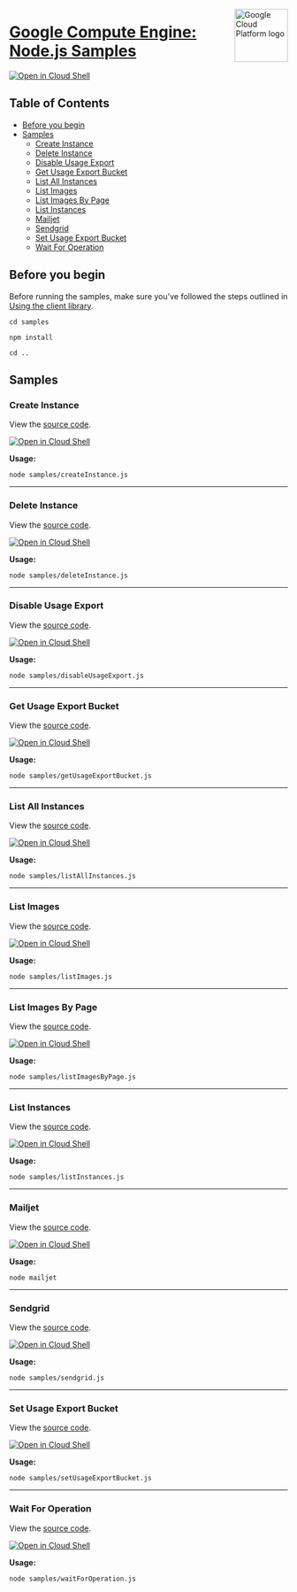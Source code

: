 [//]: # "This README.md file is auto-generated, all changes to this file will be lost."
[//]: # "To regenerate it, use `python -m synthtool`."
<img src="https://avatars2.githubusercontent.com/u/2810941?v=3&s=96" alt="Google Cloud Platform logo" title="Google Cloud Platform" align="right" height="96" width="96"/>

# [Google Compute Engine: Node.js Samples](https://github.com/googleapis/nodejs-compute)

[![Open in Cloud Shell][shell_img]][shell_link]



## Table of Contents

* [Before you begin](#before-you-begin)
* [Samples](#samples)
  * [Create Instance](#create-instance)
  * [Delete Instance](#delete-instance)
  * [Disable Usage Export](#disable-usage-export)
  * [Get Usage Export Bucket](#get-usage-export-bucket)
  * [List All Instances](#list-all-instances)
  * [List Images](#list-images)
  * [List Images By Page](#list-images-by-page)
  * [List Instances](#list-instances)
  * [Mailjet](#mailjet)
  * [Sendgrid](#sendgrid)
  * [Set Usage Export Bucket](#set-usage-export-bucket)
  * [Wait For Operation](#wait-for-operation)

## Before you begin

Before running the samples, make sure you've followed the steps outlined in
[Using the client library](https://github.com/googleapis/nodejs-compute#using-the-client-library).

`cd samples`

`npm install`

`cd ..`

## Samples



### Create Instance

View the [source code](https://github.com/googleapis/nodejs-compute/blob/master/samples/createInstance.js).

[![Open in Cloud Shell][shell_img]](https://console.cloud.google.com/cloudshell/open?git_repo=https://github.com/googleapis/nodejs-compute&page=editor&open_in_editor=samples/createInstance.js,samples/README.md)

__Usage:__


`node samples/createInstance.js`


-----




### Delete Instance

View the [source code](https://github.com/googleapis/nodejs-compute/blob/master/samples/deleteInstance.js).

[![Open in Cloud Shell][shell_img]](https://console.cloud.google.com/cloudshell/open?git_repo=https://github.com/googleapis/nodejs-compute&page=editor&open_in_editor=samples/deleteInstance.js,samples/README.md)

__Usage:__


`node samples/deleteInstance.js`


-----




### Disable Usage Export

View the [source code](https://github.com/googleapis/nodejs-compute/blob/master/samples/disableUsageExport.js).

[![Open in Cloud Shell][shell_img]](https://console.cloud.google.com/cloudshell/open?git_repo=https://github.com/googleapis/nodejs-compute&page=editor&open_in_editor=samples/disableUsageExport.js,samples/README.md)

__Usage:__


`node samples/disableUsageExport.js`


-----




### Get Usage Export Bucket

View the [source code](https://github.com/googleapis/nodejs-compute/blob/master/samples/getUsageExportBucket.js).

[![Open in Cloud Shell][shell_img]](https://console.cloud.google.com/cloudshell/open?git_repo=https://github.com/googleapis/nodejs-compute&page=editor&open_in_editor=samples/getUsageExportBucket.js,samples/README.md)

__Usage:__


`node samples/getUsageExportBucket.js`


-----




### List All Instances

View the [source code](https://github.com/googleapis/nodejs-compute/blob/master/samples/listAllInstances.js).

[![Open in Cloud Shell][shell_img]](https://console.cloud.google.com/cloudshell/open?git_repo=https://github.com/googleapis/nodejs-compute&page=editor&open_in_editor=samples/listAllInstances.js,samples/README.md)

__Usage:__


`node samples/listAllInstances.js`


-----




### List Images

View the [source code](https://github.com/googleapis/nodejs-compute/blob/master/samples/listImages.js).

[![Open in Cloud Shell][shell_img]](https://console.cloud.google.com/cloudshell/open?git_repo=https://github.com/googleapis/nodejs-compute&page=editor&open_in_editor=samples/listImages.js,samples/README.md)

__Usage:__


`node samples/listImages.js`


-----




### List Images By Page

View the [source code](https://github.com/googleapis/nodejs-compute/blob/master/samples/listImagesByPage.js).

[![Open in Cloud Shell][shell_img]](https://console.cloud.google.com/cloudshell/open?git_repo=https://github.com/googleapis/nodejs-compute&page=editor&open_in_editor=samples/listImagesByPage.js,samples/README.md)

__Usage:__


`node samples/listImagesByPage.js`


-----




### List Instances

View the [source code](https://github.com/googleapis/nodejs-compute/blob/master/samples/listInstances.js).

[![Open in Cloud Shell][shell_img]](https://console.cloud.google.com/cloudshell/open?git_repo=https://github.com/googleapis/nodejs-compute&page=editor&open_in_editor=samples/listInstances.js,samples/README.md)

__Usage:__


`node samples/listInstances.js`


-----




### Mailjet

View the [source code](https://github.com/googleapis/nodejs-compute/blob/master/samples/mailjet.js).

[![Open in Cloud Shell][shell_img]](https://console.cloud.google.com/cloudshell/open?git_repo=https://github.com/googleapis/nodejs-compute&page=editor&open_in_editor=samples/mailjet.js,samples/README.md)

__Usage:__


`node mailjet`


-----




### Sendgrid

View the [source code](https://github.com/googleapis/nodejs-compute/blob/master/samples/sendgrid.js).

[![Open in Cloud Shell][shell_img]](https://console.cloud.google.com/cloudshell/open?git_repo=https://github.com/googleapis/nodejs-compute&page=editor&open_in_editor=samples/sendgrid.js,samples/README.md)

__Usage:__


`node samples/sendgrid.js`


-----




### Set Usage Export Bucket

View the [source code](https://github.com/googleapis/nodejs-compute/blob/master/samples/setUsageExportBucket.js).

[![Open in Cloud Shell][shell_img]](https://console.cloud.google.com/cloudshell/open?git_repo=https://github.com/googleapis/nodejs-compute&page=editor&open_in_editor=samples/setUsageExportBucket.js,samples/README.md)

__Usage:__


`node samples/setUsageExportBucket.js`


-----




### Wait For Operation

View the [source code](https://github.com/googleapis/nodejs-compute/blob/master/samples/waitForOperation.js).

[![Open in Cloud Shell][shell_img]](https://console.cloud.google.com/cloudshell/open?git_repo=https://github.com/googleapis/nodejs-compute&page=editor&open_in_editor=samples/waitForOperation.js,samples/README.md)

__Usage:__


`node samples/waitForOperation.js`






[shell_img]: https://gstatic.com/cloudssh/images/open-btn.png
[shell_link]: https://console.cloud.google.com/cloudshell/open?git_repo=https://github.com/googleapis/nodejs-compute&page=editor&open_in_editor=samples/README.md
[product-docs]: https://cloud.google.com/compute
